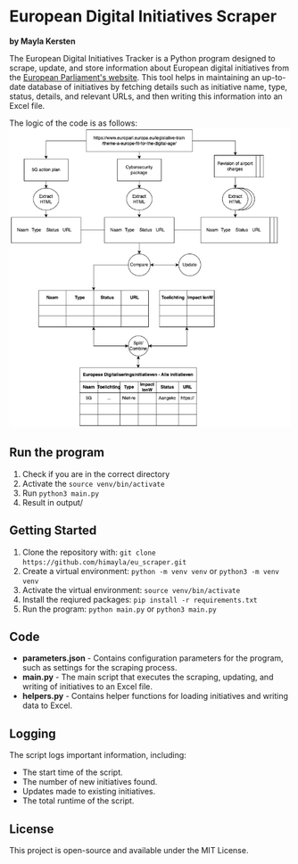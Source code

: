# European Digital Initiatives Scraper

**by Mayla Kersten**

The European Digital Initiatives Tracker is a Python program designed to scrape, update, and store information about European digital initiatives from the [European Parliament's website](https://www.europarl.europa.eu/legislative-train/theme-a-europe-fit-for-the-digital-age/). This tool helps in maintaining an up-to-date database of initiatives by fetching details such as initiative name, type, status, details, and relevant URLs, and then writing this information into an Excel file.

The logic of the code is as follows:
![Data Flow](./documentation/dataflow.png)

## Run the program
1. Check if you are in the correct directory
2. Activate the `source venv/bin/activate`
3. Run `python3 main.py`
4. Result in output/

## Getting Started
1. Clone the repository with: `git clone https://github.com/himayla/eu_scraper.git`
2. Create a virtual environment: `python -m venv venv` or `python3 -m venv venv` 
3. Activate the virtual environment: `source venv/bin/activate`
4. Install the reqiured packages: `pip install -r requirements.txt` 
5. Run the program: `python main.py` or `python3 main.py`

## Code
* **parameters.json** - Contains configuration parameters for the program, such as settings for the scraping process.
* **main.py** - The main script that executes the scraping, updating, and writing of initiatives to an Excel file.
* **helpers.py** - Contains helper functions for loading initiatives and writing data to Excel.

## Logging
The script logs important information, including:

- The start time of the script.
- The number of new initiatives found.
- Updates made to existing initiatives.
- The total runtime of the script.

## License
This project is open-source and available under the MIT License.
